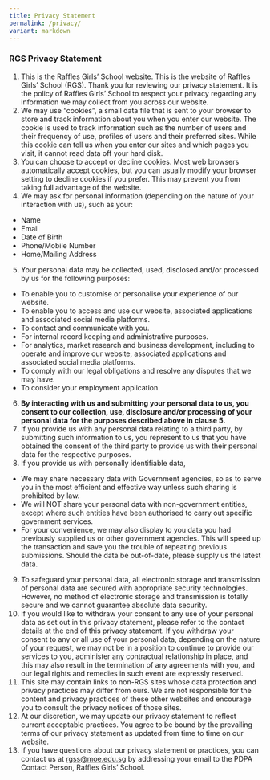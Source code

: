 ```yaml
---
title: Privacy Statement
permalink: /privacy/
variant: markdown
---
```

### **RGS Privacy Statement**

1.	This is the Raffles Girls’ School website. This is the website of Raffles Girls’ School (RGS). Thank you for reviewing our privacy statement. It is the policy of Raffles Girls’ School to respect your privacy regarding any information we may collect from you across our website.
2.	We may use “cookies”, a small data file that is sent to your browser to store and track information about you when you enter our website. The cookie is used to track information such as the number of users and their frequency of use, profiles of users and their preferred sites. While this cookie can tell us when you enter our sites and which pages you visit, it cannot read data off your hard disk.
3.	You can choose to accept or decline cookies. Most web browsers automatically accept cookies, but you can usually modify your browser setting to decline cookies if you prefer. This may prevent you from taking full advantage of the website.
4.	We may ask for personal information (depending on the nature of your interaction with us), such as your:
* Name
* Email
* Date of Birth
* Phone/Mobile Number
* Home/Mailing Address

5.	Your personal data may be collected, used, disclosed and/or processed by us for the following purposes:
* To enable you to customise or personalise your experience of our website.
* To enable you to access and use our website, associated applications and associated social media platforms.
* To contact and communicate with you.
* For internal record keeping and administrative purposes.
* For analytics, market research and business development, including to operate and improve our website, associated applications and associated social media platforms.
* To comply with our legal obligations and resolve any disputes that we may have.
* To consider your employment application.
6. **By interacting with us and submitting your personal data to us, you consent to our collection, use, disclosure and/or processing of your personal data for the purposes described above in clause 5.**
7. If you provide us with any personal data relating to a third party, by submitting such information to us, you represent to us that you have obtained the consent of the third party to provide us with their personal data for the respective purposes.
8. If you provide us with personally identifiable data,
* We may share necessary data with Government agencies, so as to serve you in the most efficient and effective way unless such sharing is prohibited by law.
* We will NOT share your personal data with non-government entities, except where such entities have been authorised to carry out specific government services.
* For your convenience, we may also display to you data you had previously supplied us or other government agencies. This will speed up the transaction and save you the trouble of repeating previous submissions. Should the data be out-of-date, please supply us the latest data.

9. To safeguard your personal data, all electronic storage and transmission of personal data are secured with appropriate security technologies. However, no method of electronic storage and transmission is totally secure and we cannot guarantee absolute data security.
10. If you would like to withdraw your consent to any use of your personal data as set out in this privacy statement, please refer to the contact details at the end of this privacy statement. If you withdraw your consent to any or all use of your personal data, depending on the nature of your request, we may not be in a position to continue to provide our services to you, administer any contractual relationship in place, and this may also result in the termination of any agreements with you, and our legal rights and remedies in such event are expressly reserved.
11. This site may contain links to non-RGS sites whose data protection and privacy practices may differ from ours. We are not responsible for the content and privacy practices of these other websites and encourage you to consult the privacy notices of those sites. 
12. At our discretion, we may update our privacy statement to reflect current acceptable practices. You agree to be bound by the prevailing terms of our privacy statement as updated from time to time on our website. 
13. If you have questions about our privacy statement or practices, you can contact us at rgss@moe.edu.sg by addressing your email to the PDPA Contact Person, Raffles Girls’ School.
